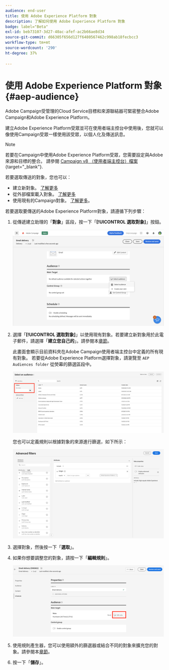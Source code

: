 ```yaml
---
audience: end-user
title: 使用 Adobe Experience Platform 對象
description: 了解如何使用 Adobe Experience Platform 對象
badge: label="Beta"
exl-id: beb73107-3d27-40ac-afef-ac2b66ae8d34
source-git-commit: d66305f656d127f6480567462c998ab18fecbcc3
workflow-type: tm+mt
source-wordcount: '290'
ht-degree: 37%

---
```


# 使用 Adobe Experience Platform 對象{#aep-audience}

Adobe Campaign受管理的Cloud Service目標和來源聯結器可緊密整合Adobe Campaign和Adobe Experience Platform。

建立Adobe Experience Platform受眾並可在使用者端主控台中使用後，您就可以像使用Campaign受眾一樣使用該受眾，以個人化及傳送訊息。

>[!NOTE]
>
>若要在Campaign中使用Adobe Experience Platform受眾，您需要設定與Adobe來源和目標的整合。 請參閱 [Campaign v8 （使用者端主控台）檔案](https://experienceleague.adobe.com/docs/campaign/campaign-v8/connect/ac-aep/ac-aep.html){target="_blank"}.

若要選取傳送的對象，您也可以：

* 建立新對象。 [了解更多](segment-builder.md)
* 從外部檔案載入對象。 [了解更多](file-audience.md)
* 使用現有的Campaign對象。 [了解更多](add-audience.md)。

若要選取要傳送的Adobe Experience Platform對象，請遵循下列步驟：

1. 從傳遞建立助理的「**對象**」區段，按一下「**[!UICONTROL 選取對象]**」按鈕。

   ![](assets/create-audience.png)

1. 選擇「**[!UICONTROL 選取對象]**」以使用現有對象。若要建立新對象用於此電子郵件，請選擇「**建立您自己的**」。請參閱本[章節](segment-builder.md)。

   此畫面會顯示目前資料夾在Adobe Campaign使用者端主控台中定義的所有現有對象。 若要從Adobe Experience Platform選擇對象，請瀏覽至 `AEP Audiences folder` 從熒幕的篩選區段中。

   ![](assets/select-audience-folder.png)

   您也可以定義規則以根據對象的來源進行篩選，如下所示：

   ![](assets/filter-on-aep-audience.png)

1. 選擇對象，然後按一下「**選取**」。

1. 如果你想要調整您的對象，請按一下「**編輯規則**」。

   ![](assets/refine-audience.png)

1. 使用規則產生器，您可以使用額外的篩選器或結合不同的對象來擴充您的對象。請參閱本[章節](segment-builder.md)。

1. 按一下「**儲存**」。


